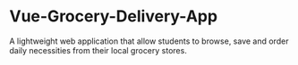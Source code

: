 # Vue-Grocery-Delivery-App
A lightweight web application that allow students to browse, save and order daily necessities from their local grocery stores.
